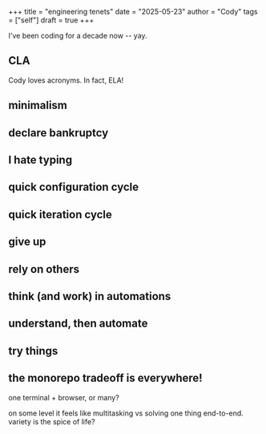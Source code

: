 +++
title = "engineering tenets"
date = "2025-05-23"
author = "Cody"
tags = ["self"]
draft = true
+++

I've been coding for a decade now -- yay.

## CLA

Cody loves acronyms. In fact, ELA!

## minimalism

## declare bankruptcy

## I hate typing

## quick configuration cycle

## quick iteration cycle

## give up

## rely on others

## think (and work) in automations

## understand, then automate

## try things

## the monorepo tradeoff is everywhere!

one terminal + browser, or many?

on some level it feels like multitasking vs solving one thing end-to-end. variety is the spice of life?
